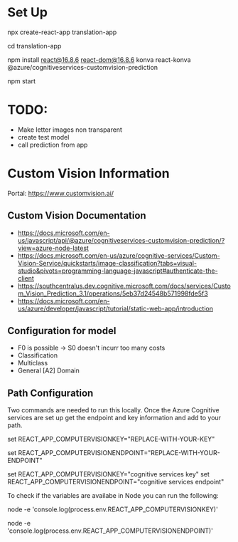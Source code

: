 # Set Up
npx create-react-app translation-app

cd translation-app

npm install react@16.8.6 react-dom@16.8.6 konva react-konva @azure/cognitiveservices-customvision-prediction

npm start

# TODO:
- Make letter images non transparent
- create test model
- call prediction from app

# Custom Vision Information
Portal: https://www.customvision.ai/

## Custom Vision Documentation
- https://docs.microsoft.com/en-us/javascript/api/@azure/cognitiveservices-customvision-prediction/?view=azure-node-latest
- https://docs.microsoft.com/en-us/azure/cognitive-services/Custom-Vision-Service/quickstarts/image-classification?tabs=visual-studio&pivots=programming-language-javascript#authenticate-the-client
- https://southcentralus.dev.cognitive.microsoft.com/docs/services/Custom_Vision_Prediction_3.1/operations/5eb37d24548b571998fde5f3
- https://docs.microsoft.com/en-us/azure/developer/javascript/tutorial/static-web-app/introduction

## Configuration for model
- F0 is possible -> S0 doesn't incurr too many costs
- Classification
- Multiclass
- General [A2] Domain

## Path Configuration
Two commands are needed to run this locally.  Once the Azure Cognitive services are set up get the endpoint and key information and add to your path.

set REACT_APP_COMPUTERVISIONKEY="REPLACE-WITH-YOUR-KEY"

set REACT_APP_COMPUTERVISIONENDPOINT="REPLACE-WITH-YOUR-ENDPOINT"



set REACT_APP_COMPUTERVISIONKEY="cognitive services key"
set REACT_APP_COMPUTERVISIONENDPOINT="cognitive services endpoint"

To check if the variables are availabe in Node you can run the following:

node -e 'console.log(process.env.REACT_APP_COMPUTERVISIONKEY)'

node -e 'console.log(process.env.REACT_APP_COMPUTERVISIONENDPOINT)'